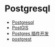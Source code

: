 # Postgresql

- [Postgresql](https://www.postgresql.org/docs/current/index.html)
- [PostGIS](https://postgis.net/docs/manual-3.4/)
- [Postgres 插件开发](https://github.com/pgcentralfoundation/pgrx)
- [postgrest](https://github.com/PostgREST/postgrest)